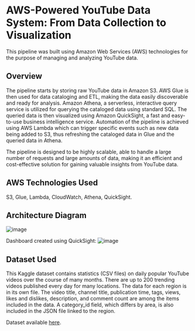 # AWS-Powered YouTube Data System: From Data Collection to Visualization

This pipeline was built using Amazon Web Services (AWS) technologies for the purpose of managing and analyzing YouTube data. 

## Overview

The pipeline starts by storing raw YouTube data in Amazon S3. AWS Glue is then used for data cataloging and ETL, making the data easily discoverable and ready for analysis. Amazon Athena, a serverless, interactive query service is utilized for querying the cataloged data using standard SQL. The queried data is then visualized using Amazon QuickSight, a fast and easy-to-use business intelligence service. Automation of the pipeline is achieved using AWS Lambda which can trigger specific events such as new data being added to S3, thus refreshing the cataloged data in Glue and the queried data in Athena. 

The pipeline is designed to be highly scalable, able to handle a large number of requests and large amounts of data, making it an efficient and cost-effective solution for gaining valuable insights from YouTube data.

## AWS Technologies Used
S3, Glue, Lambda, CloudWatch, Athena, QuickSight.

## Architecture Diagram
![image](https://user-images.githubusercontent.com/88837594/212792802-b45fa449-8206-4d7a-a69b-7bffb647b853.png)

Dashboard created using QuickSight:
![image](https://user-images.githubusercontent.com/88837594/212791517-7788a93f-c224-4919-9a52-87d9b5adede5.png)

## Dataset Used
This Kaggle dataset contains statistics (CSV files) on daily popular YouTube videos over the course of many months. There are up to 200 trending videos published every day for many locations. The data for each region is in its own file. The video title, channel title, publication time, tags, views, likes and dislikes, description, and comment count are among the items included in the data. A category_id field, which differs by area, is also included in the JSON file linked to the region.

Dataset available [here](https://www.kaggle.com/datasets/datasnaek/youtube-new).
